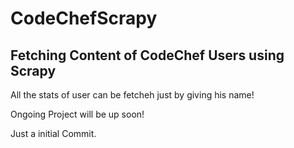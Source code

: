 # CodeChefScrapy
Fetching Content of CodeChef Users using Scrapy
----------------------------------------------


All the stats of user can be fetcheh just by giving his name!

Ongoing Project will be up soon!

Just a initial Commit.
